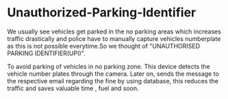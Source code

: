 # Unauthorized-Parking-Identifier

We usually see vehicles get parked in the no parking areas which increases traffic drastically and police have to manually capture vehicles numberplate as this is 
not possible everytime.So we thought of "UNAUTHORISED PARKING IDENTIFIER(UPI)".

To avoid parking of vehicles in no parking zone. This device detects the vehicle number plates through the camera. 
Later on, sends the message to the respective email regarding the fine by using database, this reduces the traffic and saves valuable time , fuel and soon.
